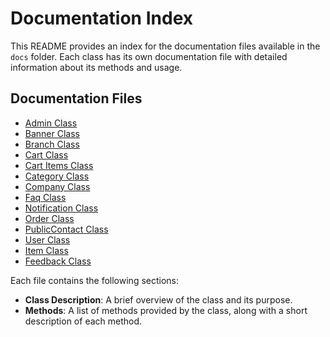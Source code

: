 # Documentation Index

This README provides an index for the documentation files available in the `docs` folder. Each class has its own documentation file with detailed information about its methods and usage.

## Documentation Files

- [Admin Class](admin.md)
- [Banner Class](banner.md)
- [Branch Class](branch.md)
- [Cart Class](cart.md)
- [Cart Items Class](cartItems.md)
- [Category Class](category.md)
- [Company Class](company.md)
- [Faq Class](faq.md)
- [Notification Class](notification.md)
- [Order Class](order.md)
- [PublicContact Class](public.md)
- [User Class](user.md)
- [Item Class](item.md)
- [Feedback Class](feedback.md)

Each file contains the following sections:
- **Class Description**: A brief overview of the class and its purpose.
- **Methods**: A list of methods provided by the class, along with a short description of each method.